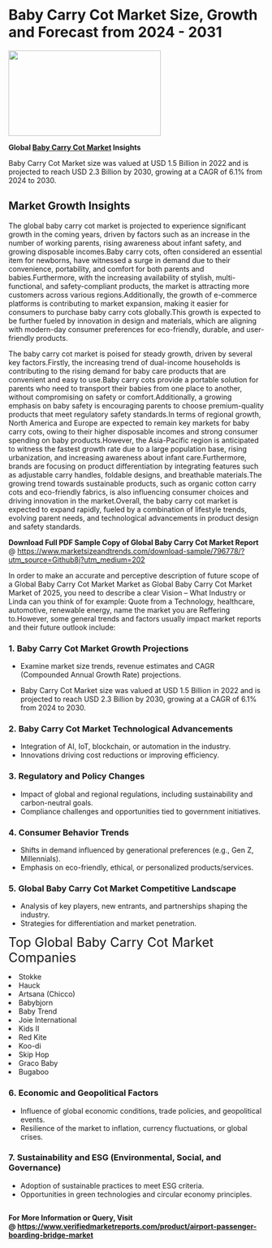 <H1>Baby Carry Cot Market Size, Growth and Forecast from 2024 - 2031</H1><img class="aligncenter size-medium wp-image-584254" src="https://thirdeyenews.in/wp-content/uploads/2024/09/Global-Market-Research-300x168.jpeg" alt="" width="300" height="168" /><p><strong>Global&nbsp;<a href="https://www.marketsizeandtrends.com/download-sample/796778/?utm_source=Github8j?utm_medium=202">Baby Carry Cot Market</a> Insights</strong></p><p>Baby Carry Cot Market size was valued at USD 1.5 Billion in 2022 and is projected to reach USD 2.3 Billion by 2030, growing at a CAGR of 6.1% from 2024 to 2030.</p><p><h2>Market Growth Insights</h2> <p>The global baby carry cot market is projected to experience significant growth in the coming years, driven by factors such as an increase in the number of working parents, rising awareness about infant safety, and growing disposable incomes.Baby carry cots, often considered an essential item for newborns, have witnessed a surge in demand due to their convenience, portability, and comfort for both parents and babies.Furthermore, with the increasing availability of stylish, multi-functional, and safety-compliant products, the market is attracting more customers across various regions.Additionally, the growth of e-commerce platforms is contributing to market expansion, making it easier for consumers to purchase baby carry cots globally.This growth is expected to be further fueled by innovation in design and materials, which are aligning with modern-day consumer preferences for eco-friendly, durable, and user-friendly products.</p> <p>The baby carry cot market is poised for steady growth, driven by several key factors.Firstly, the increasing trend of dual-income households is contributing to the rising demand for baby care products that are convenient and easy to use.Baby carry cots provide a portable solution for parents who need to transport their babies from one place to another, without compromising on safety or comfort.Additionally, a growing emphasis on baby safety is encouraging parents to choose premium-quality products that meet regulatory safety standards.In terms of regional growth, North America and Europe are expected to remain key markets for baby carry cots, owing to their higher disposable incomes and strong consumer spending on baby products.However, the Asia-Pacific region is anticipated to witness the fastest growth rate due to a large population base, rising urbanization, and increasing awareness about infant care.Furthermore, brands are focusing on product differentiation by integrating features such as adjustable carry handles, foldable designs, and breathable materials.The growing trend towards sustainable products, such as organic cotton carry cots and eco-friendly fabrics, is also influencing consumer choices and driving innovation in the market.Overall, the baby carry cot market is expected to expand rapidly, fueled by a combination of lifestyle trends, evolving parent needs, and technological advancements in product design and safety standards.</p> <p><span class=""><strong>Download Full PDF Sample Copy of Global Baby Carry Cot Market Report</strong> @ <a href="https://www.marketsizeandtrends.com/download-sample/796778/?utm_source=Github8j?utm_medium=202" target="_blank">https://www.marketsizeandtrends.com/download-sample/796778/?utm_source=Github8j?utm_medium=202</a></span></p><p>In order to make an accurate and perceptive description of future scope of a Global&nbsp;Baby Carry Cot Market Market as Global&nbsp;Baby Carry Cot Market Market of 2025, you need to describe a clear Vision &ndash; What Industry or Linda can you think of for example: Quote from a Technology, healthcare, automotive, renewable energy, name the market you are Reffering to.However, some general trends and factors usually impact market reports and their future outlook include:</p><h3>1.&nbsp;<strong>Baby Carry Cot Market Growth Projections</strong></h3><ul><li>Examine market size trends, revenue estimates and CAGR (Compounded Annual Growth Rate) projections.</li><li><p>Baby Carry Cot Market size was valued at USD 1.5 Billion in 2022 and is projected to reach USD 2.3 Billion by 2030, growing at a CAGR of 6.1% from 2024 to 2030.</p></li></ul><h3>2.&nbsp;<strong>Baby Carry Cot Market Technological Advancements</strong></h3><ul><li>Integration of AI, IoT, blockchain, or automation in the industry.</li><li>Innovations driving cost reductions or improving efficiency.</li></ul><h3>3.&nbsp;<strong>Regulatory and Policy Changes</strong></h3><ul><li>Impact of global and regional regulations, including sustainability and carbon-neutral goals.</li><li>Compliance challenges and opportunities tied to government initiatives.</li></ul><h3>4.&nbsp;<strong>Consumer Behavior Trends</strong></h3><ul><li>Shifts in demand influenced by generational preferences (e.g., Gen Z, Millennials).</li><li>Emphasis on eco-friendly, ethical, or personalized products/services.</li></ul><h3>5.&nbsp;<strong>Global Baby Carry Cot Market Competitive Landscape</strong></h3><ul><li>Analysis of key players, new entrants, and partnerships shaping the industry.</li><li>Strategies for differentiation and market penetration.</li></ul><p data-pm-slice="1 1 []"><span style="color: inherit; font-family: inherit; font-size: 25px;">Top Global Baby Carry Cot Market Companies</span></p><div class="" data-test-id=""><p><li>Stokke</li><li> Hauck</li><li> Artsana (Chicco)</li><li> Babybjorn</li><li> Baby Trend</li><li> Joie International</li><li> Kids II</li><li> Red Kite</li><li> Koo-di</li><li> Skip Hop</li><li> Graco Baby</li><li> Bugaboo</li></p></div><h3>6.&nbsp;<strong>Economic and Geopolitical Factors</strong></h3><ul><li>Influence of global economic conditions, trade policies, and geopolitical events.</li><li>Resilience of the market to inflation, currency fluctuations, or global crises.</li></ul><h3>7.&nbsp;<strong>Sustainability and ESG (Environmental, Social, and Governance)</strong></h3><ul><li>Adoption of sustainable practices to meet ESG criteria.</li><li>Opportunities in green technologies and circular economy principles.</li></ul><h2><strong style="font-size: 14px;">For More Information or Query, Visit @&nbsp;</strong><a style="background-color: #ffffff; font-size: 14px;" href="https://www.marketsizeandtrends.com/report/baby-carry-cot-market/" target="_blank">https://www.verifiedmarketreports.com/product/airport-passenger-boarding-bridge-market</a></h2>